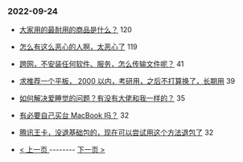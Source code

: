 ### 2022-09-24 
- [大家用的最耐用的商品是什么？](https://www.v2ex.com/t/882563) 120
- [怎么有这么恶心的人啊，太恶心了](https://www.v2ex.com/t/882570) 119
- [跨网，不安装任何软件、服务，怎么传输文件呢？](https://www.v2ex.com/t/882592) 41
- [求推荐一个平板， 2000 以内，考研用，之后不打算换了，长期用](https://www.v2ex.com/t/882585) 39
- [如何解决爱睡觉的问题？有没有大佬和我一样的？](https://www.v2ex.com/t/882608) 35
- [有必要自己买台 MacBook 吗？](https://www.v2ex.com/t/882575) 32
- [腾讯王卡，没退基础包的，现在可以尝试用这个方法退包了](https://www.v2ex.com/t/882588) 32 

- [ < 上一页 ](https://github.com/able8/v2ex-hot-record/blob/master/2022-09-23.md) -------- [ 下一页 > ](https://github.com/able8/v2ex-hot-record/blob/master/2022-09-25.md)